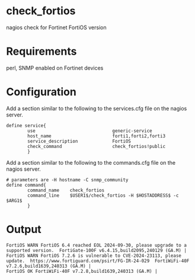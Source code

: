 # check_fortios
nagios check for Fortinet FortiOS version

# Requirements
perl, SNMP enabled on Fortinet devices

# Configuration

Add a section similar to the following to the services.cfg file on the nagios server.

```
define service{
        use                             generic-service
        host_name                       forti1,forti2,forti3
        service_description             FortiOS
        check_command                   check_fortios!public
        }
```

Add a section similar to the following to the commands.cfg file on the nagios server.
```
# parameters are -H hostname -C snmp_community
define command{
        command_name    check_fortios
        command_line    $USER1$/check_fortios -H $HOSTADDRESS$ -c $ARG1$
        }
```


# Output

```
FortiOS WARN FortiOS 6.4 reached EOL 2024-09-30, please upgrade to a supported version.  FortiGate-100F v6.4.15,build2095,240129 (GA.M) |
FortiOS WARN FortiOS 7.2.6 is vulnerable to CVE-2024-23113, please update.  https://www.fortiguard.com/psirt/FG-IR-24-029  FortiWiFi-40F v7.2.6,build1639,240313 (GA.M) |
FortiOS OK FortiWiFi-40F v7.2.8,build1639,240313 (GA.M) |
```
